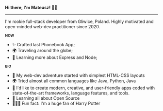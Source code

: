 **Hi there, I'm Mateusz!** 👋🏼

___

I'm rookie full-stack developer from Gliwice, Poland. Highly motivated and open-minded web-dev practitioner since 2020. 

**<sub> NOW <sub/>**

* ✨  Crafted last Phonebook App;
* 🌍  Traveling around the globe;
* 🌱  Learning more about Express and Node;

**<sub> BIO <sub/>**

* 💅 My web-dev adventure started with simplest HTML-CSS layouts
* 🌍 Tried almost all common languages like Java, Python, Java
* 🎯 I'd like to create modern, creative, and user-friendly apps coded with state-of-the-art frameworks, language features, and tools.
* 🌿 Learning all about Open Source
* 🧙🏼‍♀️ Fun fact: I'm a huge fan of Harry Potter
